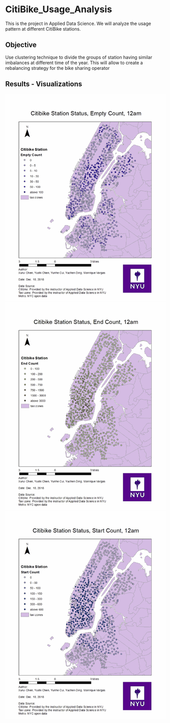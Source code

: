# CitiBike_Usage_Analysis
This is the project in Applied Data Science. We will analyze the usage pattern at different CitiBike stations.

## Objective
Use clustering technique to divide the groups of station having similar imbalances at different time
of the year. This will allow to create a rebalancing strategy for the bike sharing operator

## Results - Visualizations
![image](./Visualizations/empty.gif)
![image](./Visualizations/end.gif)
![image](./Visualizations/start.gif)
